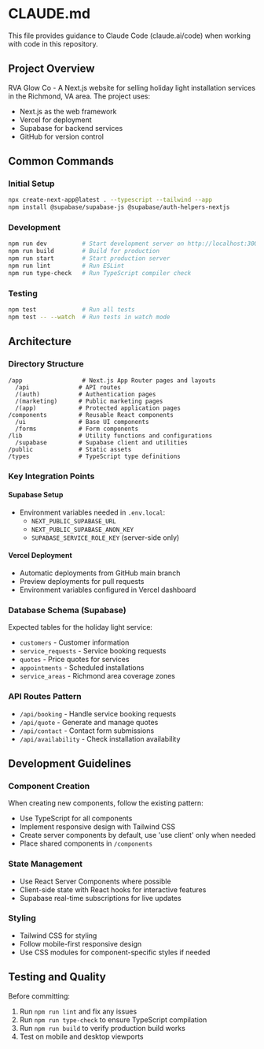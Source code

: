 # CLAUDE.md

This file provides guidance to Claude Code (claude.ai/code) when working with code in this repository.

## Project Overview
RVA Glow Co - A Next.js website for selling holiday light installation services in the Richmond, VA area. The project uses:
- Next.js as the web framework
- Vercel for deployment
- Supabase for backend services
- GitHub for version control

## Common Commands

### Initial Setup
```bash
npx create-next-app@latest . --typescript --tailwind --app
npm install @supabase/supabase-js @supabase/auth-helpers-nextjs
```

### Development
```bash
npm run dev          # Start development server on http://localhost:3000
npm run build        # Build for production
npm run start        # Start production server
npm run lint         # Run ESLint
npm run type-check   # Run TypeScript compiler check
```

### Testing
```bash
npm test             # Run all tests
npm test -- --watch  # Run tests in watch mode
```

## Architecture

### Directory Structure
```
/app                 # Next.js App Router pages and layouts
  /api              # API routes
  /(auth)           # Authentication pages
  /(marketing)      # Public marketing pages
  /(app)            # Protected application pages
/components         # Reusable React components
  /ui               # Base UI components
  /forms            # Form components
/lib                # Utility functions and configurations
  /supabase         # Supabase client and utilities
/public             # Static assets
/types              # TypeScript type definitions
```

### Key Integration Points

#### Supabase Setup
- Environment variables needed in `.env.local`:
  - `NEXT_PUBLIC_SUPABASE_URL`
  - `NEXT_PUBLIC_SUPABASE_ANON_KEY`
  - `SUPABASE_SERVICE_ROLE_KEY` (server-side only)

#### Vercel Deployment
- Automatic deployments from GitHub main branch
- Preview deployments for pull requests
- Environment variables configured in Vercel dashboard

### Database Schema (Supabase)
Expected tables for the holiday light service:
- `customers` - Customer information
- `service_requests` - Service booking requests
- `quotes` - Price quotes for services
- `appointments` - Scheduled installations
- `service_areas` - Richmond area coverage zones

### API Routes Pattern
- `/api/booking` - Handle service booking requests
- `/api/quote` - Generate and manage quotes
- `/api/contact` - Contact form submissions
- `/api/availability` - Check installation availability

## Development Guidelines

### Component Creation
When creating new components, follow the existing pattern:
- Use TypeScript for all components
- Implement responsive design with Tailwind CSS
- Create server components by default, use 'use client' only when needed
- Place shared components in `/components`

### State Management
- Use React Server Components where possible
- Client-side state with React hooks for interactive features
- Supabase real-time subscriptions for live updates

### Styling
- Tailwind CSS for styling
- Follow mobile-first responsive design
- Use CSS modules for component-specific styles if needed

## Testing and Quality
Before committing:
1. Run `npm run lint` and fix any issues
2. Run `npm run type-check` to ensure TypeScript compilation
3. Run `npm run build` to verify production build works
4. Test on mobile and desktop viewports